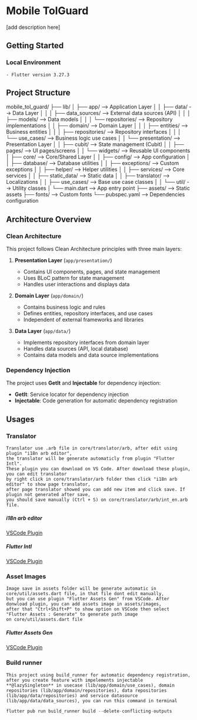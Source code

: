 # Mobile TolGuard

[add description here]

## Getting Started

### Local Environment

    - Flutter version 3.27.3

## Project Structure

mobile_tol_guard/
├── lib/
│ ├── app/                      --> Application Layer
│ │ ├── data/                   --> Data Layer
│ │ │ ├── data_sources/         --> External data sources (API)
│ │ │ ├── models/               --> Data models
│ │ │ └── repositories/         --> Repository implementations
│ │ ├── domain/                 --> Domain Layer
│ │ │ ├── entities/             --> Business entities
│ │ │ ├── repositories/         --> Repository interfaces
│ │ │ └── use_cases/            --> Business logic use cases
│ │ └── presentation/           --> Presentation Layer
│ │ ├── cubit/                  --> State management (Cubit)
│ │ ├── pages/                  --> UI pages/screens
│ │ └── widgets/                --> Reusable UI components
│ ├── core/                     --> Core/Shared Layer
│ │ ├── config/                 --> App configuration
│ │ ├── database/               --> Database utilities
│ │ ├── exceptions/             --> Custom exceptions
│ │ ├── helper/                 --> Helper utilities
│ │ ├── services/               --> Core services
│ │ ├── static_data/            --> Static data
│ │ ├── translator/             --> Localizations
│ │ ├── use_cases/              --> Base use case classes
│ │ └── util/                   --> Utility classes
│ └── main.dart                 --> App entry point
├── assets/                     --> Static assets
├── fonts/                      --> Custom fonts
└── pubspec.yaml                --> Dependencies configuration

## Architecture Overview

### Clean Architecture

This project follows Clean Architecture principles with three main layers:

1. **Presentation Layer** (`app/presentation/`)
   - Contains UI components, pages, and state management
   - Uses BLoC pattern for state management
   - Handles user interactions and displays data

2. **Domain Layer** (`app/domain/`)
   - Contains business logic and rules
   - Defines entities, repository interfaces, and use cases
   - Independent of external frameworks and libraries

3. **Data Layer** (`app/data/`)
   - Implements repository interfaces from domain layer
   - Handles data sources (API, local database)
   - Contains data models and data source implementations

### Dependency Injection

The project uses **GetIt** and **Injectable** for dependency injection:

- **GetIt**: Service locator for dependency injection
- **Injectable**: Code generation for automatic dependency registration

## Usages

### Translator

    Translator use .arb file in core/translator/arb, after edit using plugin "i18n arb editor",
    the translator will be generate automaticly from plugin "Flutter Intl".
    These plugin you can download on VS Code. After download these plugin, you can edit translator 
    by right click in core/translator/arb folder then click "i18n arb editor" to show page translator, 
    after page translator showed you can add new item and click save. If plugin not generated after save, 
    you should save manually (Ctrl + S) on core/translator/arb/int_en.arb file.

##### i18n arb editor 

[VSCode Plugin](https://marketplace.visualstudio.com/items?itemName=innwin.i18n-arb-editor)

##### Flutter Intl 

[VSCode Plugin](https://marketplace.visualstudio.com/items?itemName=localizely.flutter-intl)

### Asset Images

    Image save in assets folder will be generate automatic in core/util/assets.dart file, in that file dont edit manually, 
    but you can use plugin "Flutter Assets Gen" from VSCode. After donwload plugin, you can add assets image in assets/images,
    after that "Ctrl+Shift+P" to show option on VSCode then select "Flutter Assets : Generate" to generate path image 
    on core/util/assets.dart file

##### Flutter Assets Gen 

[VSCode Plugin](https://marketplace.visualstudio.com/items?itemName=weekit.flutter-assets-gen2)

### Build runner

    This project using build_runner for automatic dependency registration, after you create feature with impelements injectable **@lazySingleton** in usecase (lib/app/domain/use_cases), domain repositories (lib/app/domain/repositories), data repositories (lib/app/data/repositories) and service datasource (lib/app/data/data_sources), you can run this command in terminal 

```dart    
flutter pub run build_runner build --delete-conflicting-outputs
```


